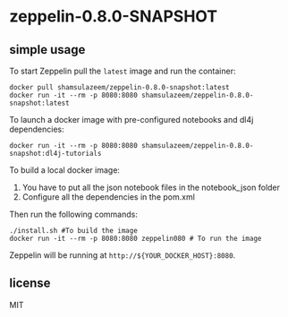 # zeppelin-0.8.0-SNAPSHOT

## simple usage

To start Zeppelin pull the `latest` image and run the container:
```
docker pull shamsulazeem/zeppelin-0.8.0-snapshot:latest
docker run -it --rm -p 8080:8080 shamsulazeem/zeppelin-0.8.0-snapshot:latest
```

To launch a docker image with pre-configured notebooks and dl4j dependencies:
```
docker run -it --rm -p 8080:8080 shamsulazeem/zeppelin-0.8.0-snapshot:dl4j-tutorials
``` 

To build a local docker image:
1. You have to put all the json notebook files in the notebook_json folder
2. Configure all the dependencies in the pom.xml

Then run the following commands:
```
./install.sh #To build the image
docker run -it --rm -p 8080:8080 zeppelin080 # To run the image
```

Zeppelin will be running at `http://${YOUR_DOCKER_HOST}:8080`.

## license

MIT
